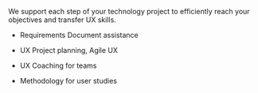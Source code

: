 We support each step of your technology project to efficiently reach your objectives and transfer UX skills.

* Requirements Document assistance

* UX Project planning, Agile UX

* UX Coaching for teams

* Methodology for user studies